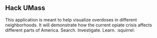 ## Hack UMass 

This application is meant to help visualize overdoses in different neighborhoods.
It will demonstrate how the current opiate crisis affects different parts of America.
Search. Investigate. Learn. :squirrel:
